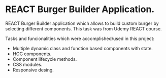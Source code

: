 # REACT Burger Builder Application.

REACT Burger Builder application which allows to build custom burger by selecting different components. This task was from Udemy REACT course.

Tasks and funcionalities which were accomplished/used in this project:
- Multiple dynamic class and function based components with state.
- HOC components.
- Component lifecycle methods.
- CSS modules.
- Responsive desing.
